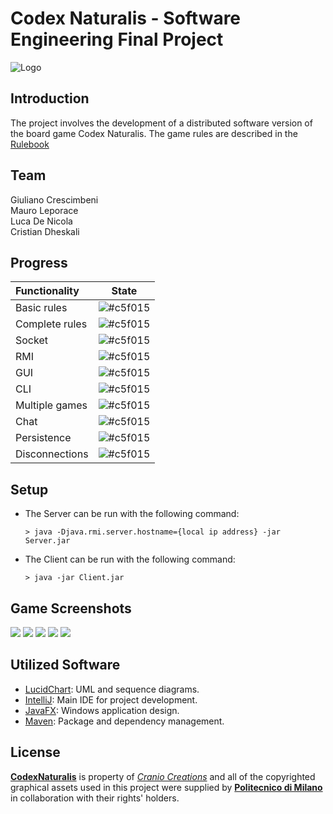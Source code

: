 # Codex Naturalis - Software Engineering Final Project

![Logo](https://github.com/GiulianoCrescimbeni/IS24-AM27/blob/main/src/main/resources/polimi/ingsw/Logo.png)

## Introduction

The project involves the development of a distributed software version of the board game Codex Naturalis.
The game rules are described in the [Rulebook](https://github.com/GiulianoCrescimbeni/IS24-AM27/blob/main/src/main/resources/polimi/ingsw/CODEX_Rulebook_EN.pdf)

## Team
Giuliano Crescimbeni <br>
Mauro Leporace <br>
Luca De Nicola <br>
Cristian Dheskali <br>

## Progress

| Functionality | State |
|:-----------------------|:------------------------------------:|
| Basic rules | ![#c5f015](https://placehold.it/15/44bb44/44bb44) |
| Complete rules | ![#c5f015](https://placehold.it/15/44bb44/44bb44) |
| Socket | ![#c5f015](https://placehold.it/15/44bb44/44bb44) |
| RMI | ![#c5f015](https://placehold.it/15/44bb44/44bb44) |
| GUI | ![#c5f015](https://placehold.it/15/44bb44/44bb44) |
| CLI | ![#c5f015](https://placehold.it/15/44bb44/44bb44)|
| Multiple games | ![#c5f015](https://placehold.it/15/44bb44/44bb44) |
| Chat | ![#c5f015](https://placehold.it/15/44bb44/44bb44) |
| Persistence | ![#c5f015](https://placehold.it/15/f03c15/f03c15) |
| Disconnections | ![#c5f015](https://placehold.it/15/f03c15/f03c15) |

<!--
[![RED](https://placehold.it/15/f03c15/f03c15)](#)
[![YELLOW](https://placehold.it/15/ffdd00/ffdd00)](#)
[![GREEN](https://placehold.it/15/44bb44/44bb44)](#)
-->


## Setup

- The Server can be run with the following command:
    ```shell
    > java -Djava.rmi.server.hostname={local ip address} -jar Server.jar
    ```
    
- The Client can be run with the following command:
    ```shell
    > java -jar Client.jar
    ```

## Game Screenshots

[![](https://i.postimg.cc/RhyPzxb6/Screenshot-2024-07-06-alle-00-07-19.png)]()
[![](https://i.postimg.cc/L6gC3hnz/Screenshot-2024-07-06-alle-00-07-57.png)]()
[![](https://i.postimg.cc/52wsDG5y/Screenshot-2024-07-06-alle-00-10-36.png)]()
[![](https://github.com/GiulianoCrescimbeni/IS24-AM27/blob/main/src/main/resources/polimi/ingsw/gif.gif)]()
[![](https://i.postimg.cc/7PWtzSYH/Screenshot-2024-07-06-alle-00-12-03.png)]()

## Utilized Software

* [LucidChart]((https://www.lucidchart.com/)): UML and sequence diagrams.
* [IntelliJ](https://www.jetbrains.com/idea/): Main IDE for project development.
* [JavaFX](https://openjfx.io/): Windows application design.
* [Maven](https://maven.apache.org/): Package and dependency management.

## License

[**CodexNaturalis**](https://www.craniocreations.it/prodotto/codex-naturalis) is property of [_Cranio Creations_] and all of the copyrighted graphical assets used in this project were supplied by [**Politecnico di Milano**] in collaboration with their rights' holders.

[_Cranio Creations_]: https://www.craniocreations.it/
[**Politecnico di Milano**]: https://www.polimi.it/
